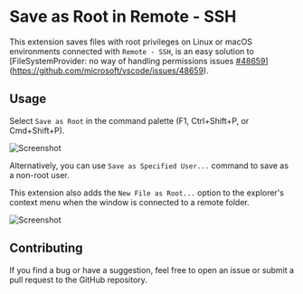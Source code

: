 # Save as Root in Remote - SSH
This extension saves files with root privileges on Linux or macOS environments connected with `Remote - SSH`,
is an easy solution to [FileSystemProvider: no way of handling permissions issues [#48659](https://github.com/yy0931/save-as-root/issues/48659)](https://github.com/microsoft/vscode/issues/48659).

## Usage
Select `Save as Root` in the command palette (F1, Ctrl+Shift+P, or Cmd+Shift+P).

![Screenshot](https://raw.githubusercontent.com/yy0931/save-as-root/main/screenshot.gif)

Alternatively, you can use `Save as Specified User...` command to save as a non-root user.

This extension also adds the `New File as Root...` option to the explorer's context menu when the window is connected to a remote folder.

![Screenshot](https://raw.githubusercontent.com/yy0931/save-as-root/main/new-file.png)

## Contributing
If you find a bug or have a suggestion, feel free to open an issue or submit a pull request to the GitHub repository.
